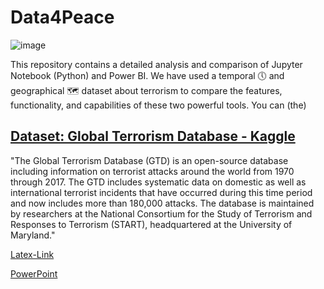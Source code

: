 # Data4Peace

![image](https://github.com/DataScience-DHBWKA/Data4Peace/assets/116844918/a0d530d7-8fd1-414e-8dc1-883352628685)

This repository contains a detailed analysis and comparison of Jupyter Notebook (Python) and Power BI.
We have used a temporal 🕔 and geographical 🗺 dataset about terrorism to compare the features, functionality, and capabilities of these two powerful tools.
You can (the)

## [Dataset: Global Terrorism Database - Kaggle](https://www.kaggle.com/datasets/START-UMD/gtd)
"The Global Terrorism Database (GTD) is an open-source database including information on terrorist attacks around the world from 1970 through 2017. The GTD includes systematic data on domestic as well as international terrorist incidents that have occurred during this time period and now includes more than 180,000 attacks. The database is maintained by researchers at the National Consortium for the Study of Terrorism and Responses to Terrorism (START), headquartered at the University of Maryland."


[Latex-Link](https://www.overleaf.com/8963384311mhkcsrczbqdy#a646b7)

[PowerPoint](https://1drv.ms/f/s!AlJUZwkeauEpgjzF6ho1ZZ4aqRoL?e=CZrx3J)


